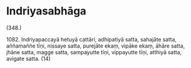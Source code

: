 

# Indriyasabhāga







(348.)

1082\. Indriyapaccayā hetuyā cattāri, adhipatiyā satta, sahajāte satta, aññamaññe tīṇi, nissaye satta, purejāte ekaṃ, vipāke ekaṃ, āhāre satta, jhāne satta, magge satta, sampayutte tīṇi, vippayutte tīṇi, atthiyā satta, avigate satta. (14)



